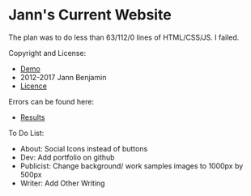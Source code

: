 Jann's Current Website
===========================

The plan was to do less than 63/112/0 lines of HTML/CSS/JS. I failed.

Copyright and License:
- [Demo](http://www.jannbenjam.in)
- 2012-2017 Jann Benjamin
- [Licence](https://opensource.org/licenses/MIT)

Errors can be found here:
- [Results](https://validator.w3.org/nu/?doc=https%3A%2F%2Fthatsparrow.github.io%2F)

To Do List:
- About: Social Icons instead of buttons
- Dev: Add portfolio on github
- Publicist: Change background/ work samples images to 1000px by 500px
- Writer: Add Other Writing
